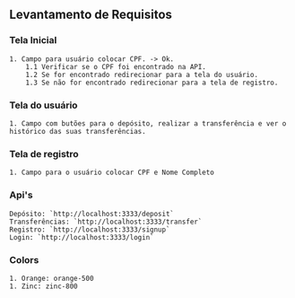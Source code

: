 ## Levantamento de Requisitos

### Tela Inicial

    1. Campo para usuário colocar CPF. -> Ok.
        1.1 Verificar se o CPF foi encontrado na API.
        1.2 Se for encontrado redirecionar para a tela do usuário.
        1.3 Se não for encontrado redirecionar para a tela de registro.

### Tela do usuário

    1. Campo com butões para o depósito, realizar a transferência e ver o histórico das suas transferências.

### Tela de registro

    1. Campo para o usuário colocar CPF e Nome Completo

### Api's

    Depósito: `http://localhost:3333/deposit`
    Transferências: `http://localhost:3333/transfer`
    Registro: `http://localhost:3333/signup`
    Login: `http://localhost:3333/login`

### Colors

    1. Orange: orange-500
    1. Zinc: zinc-800
